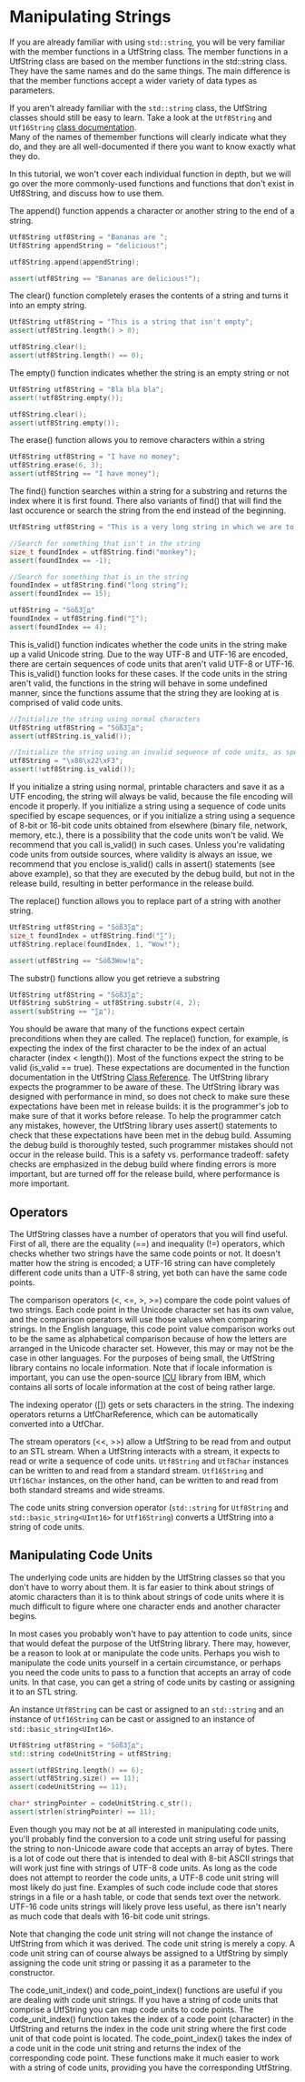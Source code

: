 # Manipulating Strings

If you are already familiar with using ```std::string```, you will be very familiar with the member 
functions in a UtfString class.  The member functions in a UtfString class are based on the 
member functions in the std::string class.  They have the same names and do the same things.
The main difference is that the member functions accept a wider variety of data types as 
parameters.

If you aren't already familiar with the ```std::string``` class, the UtfString classes should still
be easy to learn.  Take a look at the ```Utf8String``` and ```Utf16String``` 
[class documentation](../../html/annotated.html).  
Many of the names of themember functions will clearly indicate what they do, and they are all 
well-documented if there you want to know exactly what they do.

In this tutorial, we won't cover each individual function in depth, but we will go over the more
commonly-used functions and functions that don't exist in Utf8String, and discuss how to use them.

The append() function appends a character or another string to the end of a string.

```Cpp
Utf8String utf8String = "Bananas are ";
Utf8String appendString = "delicious!";

utf8String.append(appendString);

assert(utf8String == "Bananas are delicious!");
```

The clear() function completely erases the contents of a string and turns it into an empty string.

```Cpp
Utf8String utf8String = "This is a string that isn't empty";
assert(utf8String.length() > 0);

utf8String.clear();
assert(utf8String.length() == 0);
```

The empty() function indicates whether the string is an empty string or not

```Cpp
Utf8String utf8String = "Bla bla bla";
assert(!utf8String.empty());

utf8String.clear();
assert(utf8String.empty());
```

The erase() function allows you to remove characters within a string

```Cpp
Utf8String utf8String = "I have no money";
utf8String.erase(6, 3);
assert(utf8String == "I have money");
```

The find() function searches within a string for a substring and returns the index where it is 
first found. There also variants of find() that will find the last occurence or search the string 
from the end instead of the beginning.

```Cpp
Utf8String utf8String = "This is a very long string in which we are to search for a substring";

//Search for something that isn't in the string
size_t foundIndex = utf8String.find("monkey");
assert(foundIndex == -1);

//Search for something that is in the string
foundIndex = utf8String.find("long string");
assert(foundIndex == 15);

utf8String = "Söß3∑д"
foundIndex = utf8String.find("∑");
assert(foundIndex == 4);
```

This is_valid() function indicates whether the code units in the string make up a valid Unicode 
string.  Due to the way UTF-8 and UTF-16 are encoded, there are certain sequences of code
units that aren't valid UTF-8 or UTF-16.  This is_valid() function looks for these cases.
If the code units in the string aren't valid, the functions in the string will behave in some
undefined manner, since the functions assume that the string they are looking at is comprised
of valid code units.

```Cpp
//Initialize the string using normal characters
Utf8String utf8String = "Söß3∑д";
assert(utf8String.is_valid());

//Initialize the string using an invalid sequence of code units, as specified by escape sequences
utf8String = "\x88\x22\xF3";
assert(!utf8String.is_valid());
```

If you initialize a string using normal, printable characters and save it as a UTF encoding, the
string will always be valid, because the file encoding will encode it properly.  If you initialize 
a string using a sequence of code units specified by escape sequences, or if you initialize a 
string using a sequence of 8-bit or 16-bit code units obtained from elsewhere (binary file, 
network, memory, etc.), there is a possibility that the code units won't be valid.  We recommend
that you call is_valid() in such cases.  Unless you're validating code units from outside sources,
where validity is always an issue, we recommend that you enclose is_valid() calls in assert() 
statements (see above example), so that they are executed by the debug build, but not in the
release build, resulting in better performance in the release build.

The replace() function allows you to replace part of a string with another string.

```Cpp
Utf8String utf8String = "Söß3∑д";
size_t foundIndex = utf8String.find("∑");
utf8String.replace(foundIndex, 1, "Wow!");

assert(utf8String == "Söß3Wow!д";
```

The substr() functions allow you get retrieve a substring

```Cpp
Utf8String utf8String = "Söß3∑д";
Utf8String subString = utf8String.substr(4, 2);
assert(subString == "∑д");
```

You should be aware that many of the functions expect certain preconditions when they
are called.  The replace() function, for example, is expecting the index of the first character
to be the index of an actual character (index < length()). Most of the functions expect the string
to be valid (is_valid == true).  These expectations are documented 
in the function documentation in the UtfString [Class Reference](../../html/annotated.html). 
The UtfString library expects the programmer to be aware of these.
The UtfString library was designed with performance in mind, so does not check to make sure
these expectations have been met in release builds: it is the programmer's job to make sure
of that it works before release.  To help the programmer catch any mistakes, however, the
UtfString library uses assert() statements to check that these expectations
have been met in the debug build.  Assuming the debug build is thoroughly tested, such programmer 
mistakes should not occur in the release build.  This is a safety vs. performance tradeoff: safety checks are 
emphasized in the debug build where finding errors is more important, but are turned off for the
release build, where performance is more important.

## Operators

The UtfString classes have a number of operators that you will find useful.  First of all,
there are the equality (==) and inequality (!=) operators, which checks whether two strings
have the same code points or not.  It doesn't matter how the string is encoded; a UTF-16
string can have completely different code units than a UTF-8 string, yet both can have the
same code points.

The comparison operators (<, <=, >, >=) compare the code point values of two strings. Each code
point in the Unicode character set has its own value, and the comparison operators will use
those values when comparing strings.  In the English language, this code point value comparison
works out to be the same as alphabetical comparison because of how the letters are arranged
in the Unicode character set.  However, this may or may not be the case in other languages.
For the purposes of being small, the UtfString library contains no locale information.
Note that if locale information is important, you can use the open-source
[ICU](http://www.icu-project.org/) library from IBM, which contains all sorts of
locale information at the cost of being rather large.

The indexing operator ([]) gets or sets characters in the string.  The indexing operators
returns a UtfCharReference, which can be automatically converted into a UtfChar.

The stream operators (<<, >>) allow a UtfString to be read from and output to an STL
stream.  When a UtfString interacts with a stream, it expects to read or write a sequence of
code units.  ```Utf8String``` and ```Utf8Char``` instances can be written to and read from a 
standard stream.  ```Utf16String``` and ```Utf16Char``` instances, on the other hand, 
can be written to and read from both standard streams and wide streams.

The code units string conversion operator (```std::string``` for ```Utf8String``` 
and ```std::basic_string<UInt16>``` for ```Utf16String```) 
converts a UtfString into a string of code units.

## Manipulating Code Units

The underlying code units are hidden by the UtfString classes so that you don't have to worry 
about them.  It is far easier to think about strings of atomic characters than it is to think about
strings of code units where it is much difficult to figure where one character ends and another
character begins.

In most cases you probably won't have to pay attention to code units, since that would defeat the
purpose of the UtfString library.  There may, however, be a reason to look at or manipulate
the code units.  Perhaps you wish to manipulate the code units yourself in a certain circumstance,
or perhaps you need the code units to pass to a function that accepts an array of code units. In 
that case, you can get a string of code units by casting or assigning it to an STL string.

An instance ```Utf8String``` can be cast or assigned to an ```std::string``` and an instance 
of ```Utf16String``` can be cast or assigned to an instance of ```std::basic_string<UInt16>```.

```Cpp
Utf8String utf8String = "Söß3∑д"; 
std::string codeUnitString = utf8String;

assert(utf8String.length() == 6);
assert(utf8String.size() == 11);
assert(codeUnitString == 11);

char* stringPointer = codeUnitString.c_str();
assert(strlen(stringPointer) == 11);
```

Even though you may not be at all interested in manipulating code units, you'll probably find the 
conversion to a code unit string useful for passing the string to non-Unicode aware code that
accepts an array of bytes.  There is a lot of code out there that is intended to deal with 8-bit
ASCII strings that will work just fine with strings of UTF-8 code units.  As long as the code
does not attempt to reorder the code units, a UTF-8 code unit string will most likely do just fine.
Examples of such code include code that stores strings in a file or a hash table, or code that
sends text over the network.  UTF-16 code units strings will likely prove less useful, as there
isn't nearly as much code that deals with 16-bit code unit strings.

Note that changing the code unit string will not change the instance of UtfString from
which it was derived.  The code unit string is merely a copy. A code unit string can of course 
always be assigned to a UtfString by simply assigning the code unit string or passing it as a 
parameter to the constructor.

The code_unit_index() and code_point_index() functions are useful if you are dealing with
code unit strings.  If you have a string of code units that comprise a UtfString you can
map code units to code points.  The code_unit_index() function takes the index of a code point
(character) in the UtfString and returns the index in the code unit string where the first code 
unit of that code point is located.  The code_point_index() takes the index of a code unit in the
code unit string and returns the index of the corresponding code point. These functions make
it much easier to work with a string of code units, providing you have the corresponding 
UtfString.
